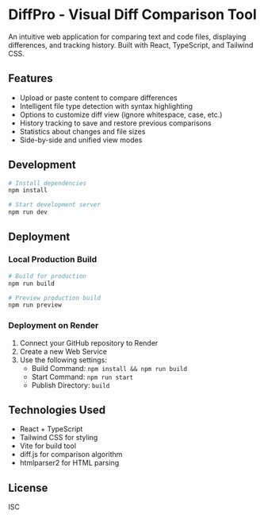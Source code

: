 # DiffPro - Visual Diff Comparison Tool

An intuitive web application for comparing text and code files, displaying differences, and tracking history. Built with React, TypeScript, and Tailwind CSS.

## Features

- Upload or paste content to compare differences
- Intelligent file type detection with syntax highlighting
- Options to customize diff view (ignore whitespace, case, etc.)
- History tracking to save and restore previous comparisons
- Statistics about changes and file sizes
- Side-by-side and unified view modes

## Development

```bash
# Install dependencies
npm install

# Start development server
npm run dev
```

## Deployment

### Local Production Build

```bash
# Build for production
npm run build

# Preview production build
npm run preview
```

### Deployment on Render

1. Connect your GitHub repository to Render
2. Create a new Web Service
3. Use the following settings:
   - Build Command: `npm install && npm run build`
   - Start Command: `npm run start`
   - Publish Directory: `build`

## Technologies Used

- React + TypeScript
- Tailwind CSS for styling
- Vite for build tool
- diff.js for comparison algorithm
- htmlparser2 for HTML parsing

## License

ISC
